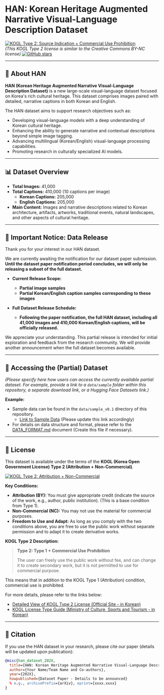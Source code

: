 # HAN: Korean Heritage Augmented Narrative Visual-Language Description Dataset

[![KOGL Type 2: Source Indication + Commercial Use Prohibition](http://www.kogl.or.kr/open/web/images/images_2014/kogl_img_02.png)](http://www.kogl.or.kr/info/licenseTypeView.do?licenseType=TYPE2)  
*(This KOGL Type 2 license is similar to the Creative Commons BY-NC license)*
[![GitHub stars](https://img.shields.io/github/stars/92piglets-chapels/HAN.svg?style=social&label=Star&maxAge=2592000)](https://github.com/92piglets-chapels/HAN/stargazers)

---

## 🌟 About HAN

**HAN (Korean Heritage Augmented Narrative Visual-Language Description Dataset)** is a new large-scale visual-language dataset focused on Korea's rich cultural heritage. This dataset comprises images paired with detailed, narrative captions in both Korean and English.

The HAN dataset aims to support research objectives such as:
*   Developing visual-language models with a deep understanding of Korean cultural heritage.
*   Enhancing the ability to generate narrative and contextual descriptions beyond simple image tagging.
*   Advancing multilingual (Korean/English) visual-language processing capabilities.
*   Promoting research in culturally specialized AI models.

---

## 📊 Dataset Overview

*   **Total Images:** 41,000
*   **Total Captions:** 410,000 (10 captions per image)
    *   **Korean Captions:** 205,000
    *   **English Captions:** 205,000
*   **Main Content:** Images and narrative descriptions related to Korean architecture, artifacts, artworks, traditional events, natural landscapes, and other aspects of cultural heritage.

---

## 📢 Important Notice: Data Release

Thank you for your interest in our HAN dataset.

We are currently awaiting the notification for our dataset paper submission. **Until the dataset paper notification period concludes, we will only be releasing a subset of the full dataset.**

*   **Current Release Scope:**
    *   **Partial image samples**
    *   **Partial Korean/English caption samples corresponding to these images**

*   **Full Dataset Release Schedule:**
    *   **Following the paper notification, the full HAN dataset, including all 41,000 images and 410,000 Korean/English captions, will be officially released.**

We appreciate your understanding. This partial release is intended for initial exploration and feedback from the research community. We will provide another announcement when the full dataset becomes available.

---

## 💾 Accessing the (Partial) Dataset

*(Please specify here how users can access the currently available partial dataset. For example, provide a link to a `data/sample` folder within this repository, a separate download link, or a Hugging Face Datasets link.)*

**Example:**
*   Sample data can be found in the `data/sample_v0.1` directory of this repository.
    *   [Link to Sample Data](./data/sample_v0.1) (Please update this link accordingly)
*   For details on data structure and format, please refer to the [DATA_FORMAT.md](./DATA_FORMAT.md) document (Create this file if necessary).

---

## 📜 License

This dataset is available under the terms of the **KOGL (Korea Open Government License) Type 2 (Attribution + Non-Commercial)**.

[![KOGL Type 2: Attribution + Non-Commercial](http://www.kogl.or.kr/open/web/images/images_2014/kogl_img_02.png)](http://www.kogl.or.kr/info/licenseTypeView.do?licenseType=TYPE2)

**Key Conditions:**
*   **Attribution (BY):** You must give appropriate credit (indicate the source of the work, e.g., author, public institution). (This is a base condition from Type 1).
*   **Non-Commercial (NC):** You may not use the material for commercial purposes.
*   **Freedom to Use and Adapt:** As long as you comply with the two conditions above, you are free to use the public work without separate permission and to adapt it to create derivative works.

**KOGL Type 2 Description:**
> **Type 2: Type 1 + Commercial Use Prohibition**
>
> The user can freely use the public work without fee, and can change it to create secondary work, but it is not permitted to use for commercial purpose.

This means that in addition to the KOGL Type 1 (Attribution) condition, commercial use is prohibited.

For more details, please refer to the links below:
*   [Detailed View of KOGL Type 2 License (Official Site - in Korean)](http://www.kogl.or.kr/info/licenseTypeView.do?licenseType=TYPE2)
*   [KOGL License Type Guide (Ministry of Culture, Sports and Tourism - in Korean)](https://www.mcst.go.kr/kor/s_open/kogl/koglType.jsp?pTab=05)

---

## 📜 Citation

If you use the HAN dataset in your research, please cite our paper (details will be updated upon publication):

```bibtex
@misc{han_dataset_202X,
  title={HAN: Korean Heritage Augmented Narrative Visual-Language Description Dataset},
  author={Your Name/Team Name and Co-authors},
  year={202X},
  howpublished={Dataset Paper - Details to be announced}
  % e.g., archivePrefix={arXiv}, eprint={xxxx.xxxx}
}
